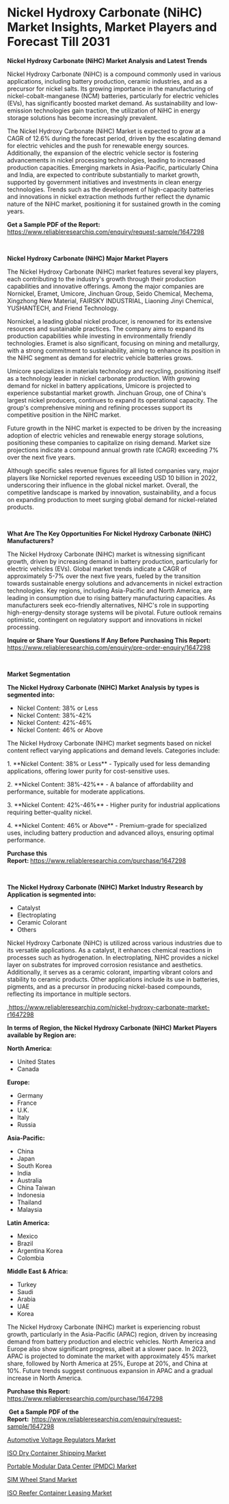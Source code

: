 <p><h1>Nickel Hydroxy Carbonate (NiHC) Market Insights, Market Players and Forecast Till 2031</h1></p><p><strong>Nickel Hydroxy Carbonate (NiHC) Market Analysis and Latest Trends</strong></p>
<p><p>Nickel Hydroxy Carbonate (NiHC) is a compound commonly used in various applications, including battery production, ceramic industries, and as a precursor for nickel salts. Its growing importance in the manufacturing of nickel-cobalt-manganese (NCM) batteries, particularly for electric vehicles (EVs), has significantly boosted market demand. As sustainability and low-emission technologies gain traction, the utilization of NiHC in energy storage solutions has become increasingly prevalent.</p><p>The Nickel Hydroxy Carbonate (NiHC) Market is expected to grow at a CAGR of 12.6% during the forecast period, driven by the escalating demand for electric vehicles and the push for renewable energy sources. Additionally, the expansion of the electric vehicle sector is fostering advancements in nickel processing technologies, leading to increased production capacities. Emerging markets in Asia-Pacific, particularly China and India, are expected to contribute substantially to market growth, supported by government initiatives and investments in clean energy technologies. Trends such as the development of high-capacity batteries and innovations in nickel extraction methods further reflect the dynamic nature of the NiHC market, positioning it for sustained growth in the coming years.</p></p>
<p><strong>Get a Sample PDF of the Report:&nbsp;</strong> <a href="https://www.reliableresearchiq.com/enquiry/request-sample/1647298?utm_campaign=1137&utm_medium=2&utm_source=Github&utm_content=ia&utm_term=27102024&utm_id=nickel-hydroxy-carbonate-nihc">https://www.reliableresearchiq.com/enquiry/request-sample/1647298</a></p>
<p>&nbsp;</p>
<p><strong>Nickel Hydroxy Carbonate (NiHC) Major Market Players</strong></p>
<p><p>The Nickel Hydroxy Carbonate (NiHC) market features several key players, each contributing to the industry's growth through their production capabilities and innovative offerings. Among the major companies are Nornickel, Eramet, Umicore, Jinchuan Group, Seido Chemical, Mechema, Xingzhong New Material, FAIRSKY INDUSTRIAL, Liaoning Jinyi Chemical, YUSHANTECH, and Friend Technology.</p><p>Nornickel, a leading global nickel producer, is renowned for its extensive resources and sustainable practices. The company aims to expand its production capabilities while investing in environmentally friendly technologies. Eramet is also significant, focusing on mining and metallurgy, with a strong commitment to sustainability, aiming to enhance its position in the NiHC segment as demand for electric vehicle batteries grows.</p><p>Umicore specializes in materials technology and recycling, positioning itself as a technology leader in nickel carbonate production. With growing demand for nickel in battery applications, Umicore is projected to experience substantial market growth. Jinchuan Group, one of China's largest nickel producers, continues to expand its operational capacity. The group's comprehensive mining and refining processes support its competitive position in the NiHC market.</p><p>Future growth in the NiHC market is expected to be driven by the increasing adoption of electric vehicles and renewable energy storage solutions, positioning these companies to capitalize on rising demand. Market size projections indicate a compound annual growth rate (CAGR) exceeding 7% over the next five years.</p><p>Although specific sales revenue figures for all listed companies vary, major players like Nornickel reported revenues exceeding USD 10 billion in 2022, underscoring their influence in the global nickel market. Overall, the competitive landscape is marked by innovation, sustainability, and a focus on expanding production to meet surging global demand for nickel-related products.</p></p>
<p>&nbsp;</p>
<p><strong>What Are The Key Opportunities For Nickel Hydroxy Carbonate (NiHC) Manufacturers?</strong></p>
<p><p>The Nickel Hydroxy Carbonate (NiHC) market is witnessing significant growth, driven by increasing demand in battery production, particularly for electric vehicles (EVs). Global market trends indicate a CAGR of approximately 5-7% over the next five years, fueled by the transition towards sustainable energy solutions and advancements in nickel extraction technologies. Key regions, including Asia-Pacific and North America, are leading in consumption due to rising battery manufacturing capacities. As manufacturers seek eco-friendly alternatives, NiHC's role in supporting high-energy-density storage systems will be pivotal. Future outlook remains optimistic, contingent on regulatory support and innovations in nickel processing.</p></p>
<p><strong>Inquire or Share Your Questions If Any Before Purchasing This Report:</strong> <a href="https://www.reliableresearchiq.com/enquiry/pre-order-enquiry/1647298?utm_campaign=1137&utm_medium=2&utm_source=Github&utm_content=ia&utm_term=27102024&utm_id=nickel-hydroxy-carbonate-nihc">https://www.reliableresearchiq.com/enquiry/pre-order-enquiry/1647298</a></p>
<p>&nbsp;</p>
<p><strong>Market Segmentation</strong></p>
<p><strong>The Nickel Hydroxy Carbonate (NiHC) Market Analysis by types is segmented into:</strong></p>
<p><ul><li>Nickel Content: 38% or Less</li><li>Nickel Content: 38%-42%</li><li>Nickel Content: 42%-46%</li><li>Nickel Content: 46% or Above</li></ul></p>
<p><p>The Nickel Hydroxy Carbonate (NiHC) market segments based on nickel content reflect varying applications and demand levels. Categories include: </p><p>1. **Nickel Content: 38% or Less** - Typically used for less demanding applications, offering lower purity for cost-sensitive uses.</p><p>2. **Nickel Content: 38%-42%** - A balance of affordability and performance, suitable for moderate applications.</p><p>3. **Nickel Content: 42%-46%** - Higher purity for industrial applications requiring better-quality nickel.</p><p>4. **Nickel Content: 46% or Above** - Premium-grade for specialized uses, including battery production and advanced alloys, ensuring optimal performance.</p></p>
<p><strong>Purchase this Report:&nbsp;</strong><a href="https://www.reliableresearchiq.com/purchase/1647298?utm_campaign=1137&utm_medium=2&utm_source=Github&utm_content=ia&utm_term=27102024&utm_id=nickel-hydroxy-carbonate-nihc">https://www.reliableresearchiq.com/purchase/1647298</a></p>
<p>&nbsp;</p>
<p><strong>The Nickel Hydroxy Carbonate (NiHC) Market Industry Research by Application is segmented into:</strong></p>
<p><ul><li>Catalyst</li><li>Electroplating</li><li>Ceramic Colorant</li><li>Others</li></ul></p>
<p><p>Nickel Hydroxy Carbonate (NiHC) is utilized across various industries due to its versatile applications. As a catalyst, it enhances chemical reactions in processes such as hydrogenation. In electroplating, NiHC provides a nickel layer on substrates for improved corrosion resistance and aesthetics. Additionally, it serves as a ceramic colorant, imparting vibrant colors and stability to ceramic products. Other applications include its use in batteries, pigments, and as a precursor in producing nickel-based compounds, reflecting its importance in multiple sectors.</p></p>
<p><a href="https://www.reliableresearchiq.com/nickel-hydroxy-carbonate-market-r1647298?utm_campaign=1137&utm_medium=2&utm_source=Github&utm_content=ia&utm_term=27102024&utm_id=nickel-hydroxy-carbonate-nihc">&nbsp;https://www.reliableresearchiq.com/nickel-hydroxy-carbonate-market-r1647298</a></p>
<p><strong>In terms of Region, the Nickel Hydroxy Carbonate (NiHC) Market Players available by Region are:</strong></p>
<p>
    <p> <strong> North America: </strong>
        <ul>
            <li>United States</li>
            <li>Canada</li>
        </ul>
        </p> 
    <p> <strong> Europe: </strong>
        <ul>
            <li>Germany</li>
            <li>France</li>
            <li>U.K.</li>
            <li>Italy</li>
            <li>Russia</li>
        </ul>
        </p> 
    <p> <strong> Asia-Pacific: </strong>
        <ul>
            <li>China</li>
            <li>Japan</li>
            <li>South Korea</li>
            <li>India</li>
            <li>Australia</li>
            <li>China Taiwan</li>
            <li>Indonesia</li>
            <li>Thailand</li>
            <li>Malaysia</li>
        </ul>
        </p> 
    <p> <strong> Latin America: </strong>
        <ul>
            <li>Mexico</li>
            <li>Brazil</li>
            <li>Argentina Korea</li>
            <li>Colombia</li>
        </ul>
        </p> 
    <p> <strong> Middle East & Africa: </strong>
        <ul>
            <li>Turkey</li>
            <li>Saudi</li>
            <li>Arabia</li>
            <li>UAE</li>
            <li>Korea</li>
        </ul>
    </p>
    </p>
<p><p>The Nickel Hydroxy Carbonate (NiHC) market is experiencing robust growth, particularly in the Asia-Pacific (APAC) region, driven by increasing demand from battery production and electric vehicles. North America and Europe also show significant progress, albeit at a slower pace. In 2023, APAC is projected to dominate the market with approximately 45% market share, followed by North America at 25%, Europe at 20%, and China at 10%. Future trends suggest continuous expansion in APAC and a gradual increase in North America.</p></p>
<p><strong>Purchase this Report: </strong><a href="https://www.reliableresearchiq.com/purchase/1647298?utm_campaign=1137&utm_medium=2&utm_source=Github&utm_content=ia&utm_term=27102024&utm_id=nickel-hydroxy-carbonate-nihc">https://www.reliableresearchiq.com/purchase/1647298</a></p>
<p>&nbsp;<strong>Get a Sample PDF of the Report:&nbsp;&nbsp;</strong><a href="https://www.reliableresearchiq.com/enquiry/request-sample/1647298?utm_campaign=1137&utm_medium=2&utm_source=Github&utm_content=ia&utm_term=27102024&utm_id=nickel-hydroxy-carbonate-nihc">https://www.reliableresearchiq.com/enquiry/request-sample/1647298</a></p>
<p><strong></strong></p>
<p><p><a href="https://www.linkedin.com/pulse/automotive-voltage-regulators-industry-analysis-report-market-xzw2f?utm_campaign=1137&utm_medium=2&utm_source=Github&utm_content=ia&utm_term=27102024&utm_id=nickel-hydroxy-carbonate-nihc">Automotive Voltage Regulators Market</a></p><p><a href="https://issuu.com/reportprime-2/docs/iso-dry-container-shipping-market-s_38b7dc0ab77a22?utm_campaign=1137&utm_medium=2&utm_source=Github&utm_content=ia&utm_term=27102024&utm_id=nickel-hydroxy-carbonate-nihc">ISO Dry Container Shipping Market</a></p><p><a href="https://github.com/bricelanl8g/Market-Research-Report-List-1/blob/main/portable-modular-data-center-pmdc-market.md?utm_campaign=1137&utm_medium=2&utm_source=Github&utm_content=ia&utm_term=27102024&utm_id=nickel-hydroxy-carbonate-nihc">Portable Modular Data Center (PMDC) Market</a></p><p><a href="https://www.linkedin.com/pulse/influencing-factors-sim-wheel-stand-market-insights-growth-projections-zooof?utm_campaign=1137&utm_medium=2&utm_source=Github&utm_content=ia&utm_term=27102024&utm_id=nickel-hydroxy-carbonate-nihc">SIM Wheel Stand Market</a></p><p><a href="https://issuu.com/reportprime-2/docs/iso-reefer-container-leasing-market_0da0a6b6c00c52?utm_campaign=1137&utm_medium=2&utm_source=Github&utm_content=ia&utm_term=27102024&utm_id=nickel-hydroxy-carbonate-nihc">ISO Reefer Container Leasing Market</a></p></p>